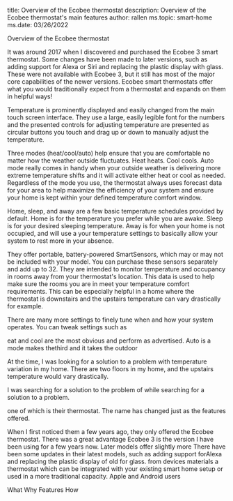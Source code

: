 title: Overview of the Ecobee thermostat
description: Overview of the Ecobee thermostat's main features
author: rallen
ms.topic: smart-home
ms.date: 03/26/2022

Overview of the Ecobee thermostat

It was around 2017 when I discovered and purchased the Ecobee 3 smart thermostat.  Some changes have been made to later versions, such as adding support for Alexa or Siri and replacing the plastic display with glass.  These were not available with Ecobee 3, but it still has most of the major core capabilities of the newer versions.  Ecobee smart thermostats offer what you would traditionally expect from a thermostat and expands on them in helpful ways!

Temperature is prominently displayed and easily changed from the main touch screen interface.  They use a large, easily legible font for the numbers and the presented controls for adjusting temperature are presented as circular buttons you touch and drag up or down to manually adjust the temperature.

Three modes (heat/cool/auto)  help ensure that you are comfortable no matter how the weather outside fluctuates.  Heat heats.  Cool cools.  Auto mode really comes in handy when your outside weather is delivering more extreme temperature shifts and it will activate either heat or cool as needed.  Regardless of the mode you use, the thermostat always uses forecast data for your area to help maximize the efficiency of your system and ensure your home is kept within your defined temperature comfort window.  

Home, sleep, and away are a few basic temperature schedules provided by default.  Home is for the temperature you prefer while you are awake.  Sleep is for your desired sleeping temperature.  Away is for when your home is not occupied, and will use a your temperature settings to basically allow your system to rest more in your absence.

They offer portable, battery-powered SmartSensors, which may or may not be included with your model.  You can purchase these sensors separately and add up to 32.  They are intended to monitor temperature and occupancy in rooms away from your thermostat's location.  This data is used to help make sure the rooms you are in meet your temperature comfort requirements.  This can be especially helpful in a home where the thermostat is downstairs and the upstairs temperature can vary drastically for example.

There are many more settings to finely tune when and how your system operates.  You can tweak settings such as 

 




eat and cool are the most obvious and perform as advertised.  Auto is a mode  makes thethird and it takes the outdoor 

At the time, I was looking for a solution to a problem with temperature variation in my home.  There are two floors in my home, and the upstairs temperature would vary drastically.



I was searching for a solution to the problem of  while searching for a solution to a problem.

 one of which is their thermostat.  The name has changed just as the features offered.  

  When I first noticed them a few years ago, they only offered the Ecobee thermostat.  There was a great advantage 
Ecobee 3 is the version I have been using for a few years now.  Later models offer slightly more There have been some updates in their latest models, such as adding support forAlexa and replacing the plastic display of old for glass.  from devices materials a thermostat which can be integrated with your existing smart home setup or used in a more traditional capacity.  Apple and Android users

What
Why
Features
How